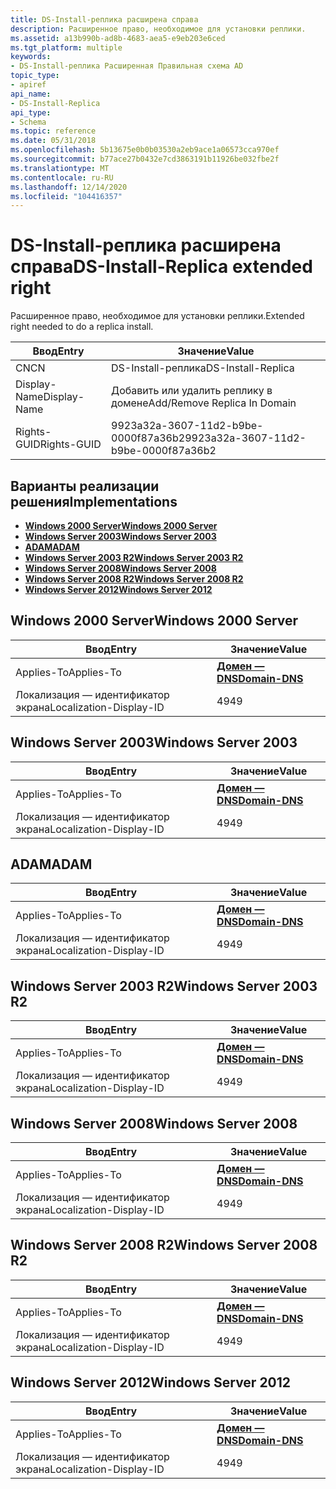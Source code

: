```yaml
---
title: DS-Install-реплика расширена справа
description: Расширенное право, необходимое для установки реплики.
ms.assetid: a13b990b-ad8b-4683-aea5-e9eb203e6ced
ms.tgt_platform: multiple
keywords:
- DS-Install-реплика Расширенная Правильная схема AD
topic_type:
- apiref
api_name:
- DS-Install-Replica
api_type:
- Schema
ms.topic: reference
ms.date: 05/31/2018
ms.openlocfilehash: 5b13675e0b0b03530a2eb9ace1a06573cca970ef
ms.sourcegitcommit: b77ace27b0432e7cd3863191b11926be032fbe2f
ms.translationtype: MT
ms.contentlocale: ru-RU
ms.lasthandoff: 12/14/2020
ms.locfileid: "104416357"
---
```

# <a name="ds-install-replica-extended-right"></a><span data-ttu-id="3a0fc-104">DS-Install-реплика расширена справа</span><span class="sxs-lookup"><span data-stu-id="3a0fc-104">DS-Install-Replica extended right</span></span>

<span data-ttu-id="3a0fc-105">Расширенное право, необходимое для установки реплики.</span><span class="sxs-lookup"><span data-stu-id="3a0fc-105">Extended right needed to do a replica install.</span></span>



| <span data-ttu-id="3a0fc-106">Ввод</span><span class="sxs-lookup"><span data-stu-id="3a0fc-106">Entry</span></span> | <span data-ttu-id="3a0fc-107">Значение</span><span class="sxs-lookup"><span data-stu-id="3a0fc-107">Value</span></span> |
|--------------|--------------------------------------|
| <span data-ttu-id="3a0fc-108">CN</span><span class="sxs-lookup"><span data-stu-id="3a0fc-108">CN</span></span>           | <span data-ttu-id="3a0fc-109">DS-Install-реплика</span><span class="sxs-lookup"><span data-stu-id="3a0fc-109">DS-Install-Replica</span></span>                   |
| <span data-ttu-id="3a0fc-110">Display-Name</span><span class="sxs-lookup"><span data-stu-id="3a0fc-110">Display-Name</span></span> | <span data-ttu-id="3a0fc-111">Добавить или удалить реплику в домене</span><span class="sxs-lookup"><span data-stu-id="3a0fc-111">Add/Remove Replica In Domain</span></span>         |
| <span data-ttu-id="3a0fc-112">Rights-GUID</span><span class="sxs-lookup"><span data-stu-id="3a0fc-112">Rights-GUID</span></span>  | <span data-ttu-id="3a0fc-113">9923a32a-3607-11d2-b9be-0000f87a36b2</span><span class="sxs-lookup"><span data-stu-id="3a0fc-113">9923a32a-3607-11d2-b9be-0000f87a36b2</span></span> |



## <a name="implementations"></a><span data-ttu-id="3a0fc-114">Варианты реализации решения</span><span class="sxs-lookup"><span data-stu-id="3a0fc-114">Implementations</span></span>

-   [<span data-ttu-id="3a0fc-115">**Windows 2000 Server**</span><span class="sxs-lookup"><span data-stu-id="3a0fc-115">**Windows 2000 Server**</span></span>](#windows-2000-server)
-   [<span data-ttu-id="3a0fc-116">**Windows Server 2003**</span><span class="sxs-lookup"><span data-stu-id="3a0fc-116">**Windows Server 2003**</span></span>](#windows-server-2003)
-   [<span data-ttu-id="3a0fc-117">**ADAM**</span><span class="sxs-lookup"><span data-stu-id="3a0fc-117">**ADAM**</span></span>](#adam)
-   [<span data-ttu-id="3a0fc-118">**Windows Server 2003 R2**</span><span class="sxs-lookup"><span data-stu-id="3a0fc-118">**Windows Server 2003 R2**</span></span>](#windows-server-2003-r2)
-   [<span data-ttu-id="3a0fc-119">**Windows Server 2008**</span><span class="sxs-lookup"><span data-stu-id="3a0fc-119">**Windows Server 2008**</span></span>](#windows-server-2008)
-   [<span data-ttu-id="3a0fc-120">**Windows Server 2008 R2**</span><span class="sxs-lookup"><span data-stu-id="3a0fc-120">**Windows Server 2008 R2**</span></span>](#windows-server-2008-r2)
-   [<span data-ttu-id="3a0fc-121">**Windows Server 2012**</span><span class="sxs-lookup"><span data-stu-id="3a0fc-121">**Windows Server 2012**</span></span>](#windows-server-2012)

## <a name="windows-2000-server"></a><span data-ttu-id="3a0fc-122">Windows 2000 Server</span><span class="sxs-lookup"><span data-stu-id="3a0fc-122">Windows 2000 Server</span></span>



| <span data-ttu-id="3a0fc-123">Ввод</span><span class="sxs-lookup"><span data-stu-id="3a0fc-123">Entry</span></span> | <span data-ttu-id="3a0fc-124">Значение</span><span class="sxs-lookup"><span data-stu-id="3a0fc-124">Value</span></span> |
|-------------------------|----------------------------------------------|
| <span data-ttu-id="3a0fc-125">Applies-To</span><span class="sxs-lookup"><span data-stu-id="3a0fc-125">Applies-To</span></span>              | [<span data-ttu-id="3a0fc-126">**Домен — DNS**</span><span class="sxs-lookup"><span data-stu-id="3a0fc-126">**Domain-DNS**</span></span>](c-domaindns.md)<br/> |
| <span data-ttu-id="3a0fc-127">Локализация — идентификатор экрана</span><span class="sxs-lookup"><span data-stu-id="3a0fc-127">Localization-Display-ID</span></span> | <span data-ttu-id="3a0fc-128">49</span><span class="sxs-lookup"><span data-stu-id="3a0fc-128">49</span></span>                                           |



## <a name="windows-server-2003"></a><span data-ttu-id="3a0fc-129">Windows Server 2003</span><span class="sxs-lookup"><span data-stu-id="3a0fc-129">Windows Server 2003</span></span>



| <span data-ttu-id="3a0fc-130">Ввод</span><span class="sxs-lookup"><span data-stu-id="3a0fc-130">Entry</span></span> | <span data-ttu-id="3a0fc-131">Значение</span><span class="sxs-lookup"><span data-stu-id="3a0fc-131">Value</span></span> |
|-------------------------|----------------------------------------------|
| <span data-ttu-id="3a0fc-132">Applies-To</span><span class="sxs-lookup"><span data-stu-id="3a0fc-132">Applies-To</span></span>              | [<span data-ttu-id="3a0fc-133">**Домен — DNS**</span><span class="sxs-lookup"><span data-stu-id="3a0fc-133">**Domain-DNS**</span></span>](c-domaindns.md)<br/> |
| <span data-ttu-id="3a0fc-134">Локализация — идентификатор экрана</span><span class="sxs-lookup"><span data-stu-id="3a0fc-134">Localization-Display-ID</span></span> | <span data-ttu-id="3a0fc-135">49</span><span class="sxs-lookup"><span data-stu-id="3a0fc-135">49</span></span>                                           |



## <a name="adam"></a><span data-ttu-id="3a0fc-136">ADAM</span><span class="sxs-lookup"><span data-stu-id="3a0fc-136">ADAM</span></span>



| <span data-ttu-id="3a0fc-137">Ввод</span><span class="sxs-lookup"><span data-stu-id="3a0fc-137">Entry</span></span> | <span data-ttu-id="3a0fc-138">Значение</span><span class="sxs-lookup"><span data-stu-id="3a0fc-138">Value</span></span> |
|-------------------------|----------------------------------------------|
| <span data-ttu-id="3a0fc-139">Applies-To</span><span class="sxs-lookup"><span data-stu-id="3a0fc-139">Applies-To</span></span>              | [<span data-ttu-id="3a0fc-140">**Домен — DNS**</span><span class="sxs-lookup"><span data-stu-id="3a0fc-140">**Domain-DNS**</span></span>](c-domaindns.md)<br/> |
| <span data-ttu-id="3a0fc-141">Локализация — идентификатор экрана</span><span class="sxs-lookup"><span data-stu-id="3a0fc-141">Localization-Display-ID</span></span> | <span data-ttu-id="3a0fc-142">49</span><span class="sxs-lookup"><span data-stu-id="3a0fc-142">49</span></span>                                           |



## <a name="windows-server-2003-r2"></a><span data-ttu-id="3a0fc-143">Windows Server 2003 R2</span><span class="sxs-lookup"><span data-stu-id="3a0fc-143">Windows Server 2003 R2</span></span>



| <span data-ttu-id="3a0fc-144">Ввод</span><span class="sxs-lookup"><span data-stu-id="3a0fc-144">Entry</span></span> | <span data-ttu-id="3a0fc-145">Значение</span><span class="sxs-lookup"><span data-stu-id="3a0fc-145">Value</span></span> |
|-------------------------|----------------------------------------------|
| <span data-ttu-id="3a0fc-146">Applies-To</span><span class="sxs-lookup"><span data-stu-id="3a0fc-146">Applies-To</span></span>              | [<span data-ttu-id="3a0fc-147">**Домен — DNS**</span><span class="sxs-lookup"><span data-stu-id="3a0fc-147">**Domain-DNS**</span></span>](c-domaindns.md)<br/> |
| <span data-ttu-id="3a0fc-148">Локализация — идентификатор экрана</span><span class="sxs-lookup"><span data-stu-id="3a0fc-148">Localization-Display-ID</span></span> | <span data-ttu-id="3a0fc-149">49</span><span class="sxs-lookup"><span data-stu-id="3a0fc-149">49</span></span>                                           |



## <a name="windows-server-2008"></a><span data-ttu-id="3a0fc-150">Windows Server 2008</span><span class="sxs-lookup"><span data-stu-id="3a0fc-150">Windows Server 2008</span></span>



| <span data-ttu-id="3a0fc-151">Ввод</span><span class="sxs-lookup"><span data-stu-id="3a0fc-151">Entry</span></span> | <span data-ttu-id="3a0fc-152">Значение</span><span class="sxs-lookup"><span data-stu-id="3a0fc-152">Value</span></span> |
|-------------------------|----------------------------------------------|
| <span data-ttu-id="3a0fc-153">Applies-To</span><span class="sxs-lookup"><span data-stu-id="3a0fc-153">Applies-To</span></span>              | [<span data-ttu-id="3a0fc-154">**Домен — DNS**</span><span class="sxs-lookup"><span data-stu-id="3a0fc-154">**Domain-DNS**</span></span>](c-domaindns.md)<br/> |
| <span data-ttu-id="3a0fc-155">Локализация — идентификатор экрана</span><span class="sxs-lookup"><span data-stu-id="3a0fc-155">Localization-Display-ID</span></span> | <span data-ttu-id="3a0fc-156">49</span><span class="sxs-lookup"><span data-stu-id="3a0fc-156">49</span></span>                                           |



## <a name="windows-server-2008-r2"></a><span data-ttu-id="3a0fc-157">Windows Server 2008 R2</span><span class="sxs-lookup"><span data-stu-id="3a0fc-157">Windows Server 2008 R2</span></span>



| <span data-ttu-id="3a0fc-158">Ввод</span><span class="sxs-lookup"><span data-stu-id="3a0fc-158">Entry</span></span> | <span data-ttu-id="3a0fc-159">Значение</span><span class="sxs-lookup"><span data-stu-id="3a0fc-159">Value</span></span> |
|-------------------------|----------------------------------------------|
| <span data-ttu-id="3a0fc-160">Applies-To</span><span class="sxs-lookup"><span data-stu-id="3a0fc-160">Applies-To</span></span>              | [<span data-ttu-id="3a0fc-161">**Домен — DNS**</span><span class="sxs-lookup"><span data-stu-id="3a0fc-161">**Domain-DNS**</span></span>](c-domaindns.md)<br/> |
| <span data-ttu-id="3a0fc-162">Локализация — идентификатор экрана</span><span class="sxs-lookup"><span data-stu-id="3a0fc-162">Localization-Display-ID</span></span> | <span data-ttu-id="3a0fc-163">49</span><span class="sxs-lookup"><span data-stu-id="3a0fc-163">49</span></span>                                           |



## <a name="windows-server-2012"></a><span data-ttu-id="3a0fc-164">Windows Server 2012</span><span class="sxs-lookup"><span data-stu-id="3a0fc-164">Windows Server 2012</span></span>



| <span data-ttu-id="3a0fc-165">Ввод</span><span class="sxs-lookup"><span data-stu-id="3a0fc-165">Entry</span></span> | <span data-ttu-id="3a0fc-166">Значение</span><span class="sxs-lookup"><span data-stu-id="3a0fc-166">Value</span></span> |
|-------------------------|----------------------------------------------|
| <span data-ttu-id="3a0fc-167">Applies-To</span><span class="sxs-lookup"><span data-stu-id="3a0fc-167">Applies-To</span></span>              | [<span data-ttu-id="3a0fc-168">**Домен — DNS**</span><span class="sxs-lookup"><span data-stu-id="3a0fc-168">**Domain-DNS**</span></span>](c-domaindns.md)<br/> |
| <span data-ttu-id="3a0fc-169">Локализация — идентификатор экрана</span><span class="sxs-lookup"><span data-stu-id="3a0fc-169">Localization-Display-ID</span></span> | <span data-ttu-id="3a0fc-170">49</span><span class="sxs-lookup"><span data-stu-id="3a0fc-170">49</span></span>                                           |



 

 





